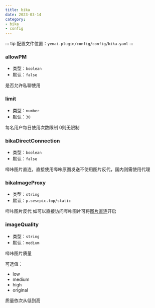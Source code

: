 ```yaml
---
title: bika
date: 2023-03-14
category:
- bika
- config
---
```

::: tip
配置文件位置：`yenai-plugin/config/config/bika.yaml`
:::

### allowPM

- 类型：`boolean`
- 默认：`false`

是否允许私聊使用

### limit
- 类型：`number`
- 默认：`30`

每名用户每日使用次数限制 0则无限制

### bikaDirectConnection
- 类型：`boolean`
- 默认：`false`

哔咔图片直连，直接使用哔咔原图发送不使用图片反代，国内则需使用代理

### bikaImageProxy
- 类型：`string`
- 默认：`p.sesepic.top/static`

哔咔图片反代
如可以直接访问哔咔图片可将[图片直连](#bikadirectconnection)开启

### imageQuality
- 类型：`string`
- 默认：`medium`

哔咔图片质量

可选值：
- low
- medium
- high
- original

质量依次从低到高